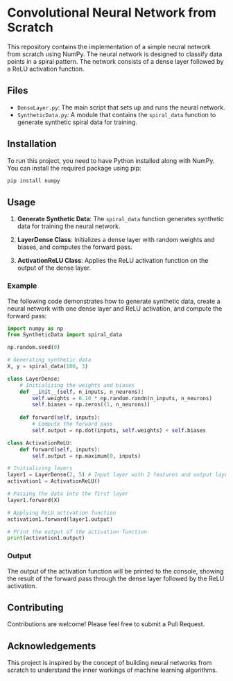 # Convolutional Neural Network from Scratch

This repository contains the implementation of a simple neural network from scratch using NumPy. The neural network is designed to classify data points in a spiral pattern. The network consists of a dense layer followed by a ReLU activation function.

## Files

- `DenseLayer.py`: The main script that sets up and runs the neural network.
- `SyntheticData.py`: A module that contains the `spiral_data` function to generate synthetic spiral data for training.

## Installation

To run this project, you need to have Python installed along with NumPy. You can install the required package using pip:

```bash
pip install numpy
```

## Usage

1. **Generate Synthetic Data**: The `spiral_data` function generates synthetic data for training the neural network.

2. **LayerDense Class**: Initializes a dense layer with random weights and biases, and computes the forward pass.

3. **ActivationReLU Class**: Applies the ReLU activation function on the output of the dense layer.

### Example

The following code demonstrates how to generate synthetic data, create a neural network with one dense layer and ReLU activation, and compute the forward pass:

```python
import numpy as np
from SyntheticData import spiral_data

np.random.seed(0)

# Generating synthetic data
X, y = spiral_data(100, 3)

class LayerDense:
    # Initializing the weights and biases
    def __init__(self, n_inputs, n_neurons):
        self.weights = 0.10 * np.random.randn(n_inputs, n_neurons)
        self.biases = np.zeros((1, n_neurons))
    
    def forward(self, inputs):
        # Compute the forward pass
        self.output = np.dot(inputs, self.weights) + self.biases

class ActivationReLU:
    def forward(self, inputs):
        self.output = np.maximum(0, inputs)

# Initializing layers
layer1 = LayerDense(2, 5) # Input layer with 2 features and output layer with 5 neurons
activation1 = ActivationReLU() 

# Passing the data into the first layer
layer1.forward(X)

# Applying ReLU activation function
activation1.forward(layer1.output)

# Print the output of the activation function
print(activation1.output)
```

### Output

The output of the activation function will be printed to the console, showing the result of the forward pass through the dense layer followed by the ReLU activation.

## Contributing

Contributions are welcome! Please feel free to submit a Pull Request.

## Acknowledgements

This project is inspired by the concept of building neural networks from scratch to understand the inner workings of machine learning algorithms.

